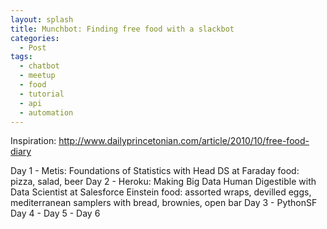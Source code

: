 ```yaml
---
layout: splash
title: Munchbot: Finding free food with a slackbot
categories:
  - Post
tags:
  - chatbot
  - meetup
  - food
  - tutorial
  - api
  - automation
---
```


Inspiration: http://www.dailyprincetonian.com/article/2010/10/free-food-diary

Day 1 - Metis: Foundations of Statistics with Head DS at Faraday
food: pizza, salad, beer
Day 2 - Heroku: Making Big Data Human Digestible with Data Scientist at Salesforce Einstein
food: assorted wraps, devilled eggs, mediterranean samplers with bread, brownies, open bar
Day 3 - PythonSF
Day 4 - 
Day 5 -
Day 6

